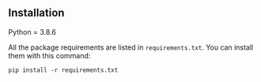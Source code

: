 
## Installation

Python = 3.8.6

All the package requirements are listed in `requirements.txt`. You can install them with this command:
```
pip install -r requirements.txt
```